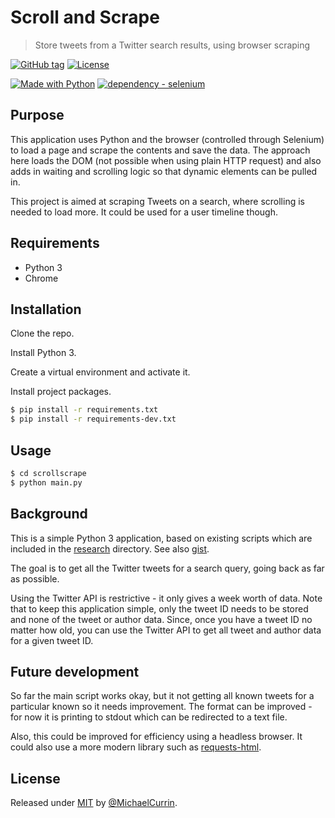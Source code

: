 # Scroll and Scrape
> Store tweets from a Twitter search results, using browser scraping

[![GitHub tag](https://img.shields.io/github/tag/MichaelCurrin/scroll-and-scrape?include_prereleases=&sort=semver)](https://github.com/MichaelCurrin/scroll-and-scrape/releases/)
[![License](https://img.shields.io/badge/License-MIT-blue)](#license)

[![Made with Python](https://img.shields.io/badge/Python->%3D3.6-blue?logo=python&logoColor=white)](https://python.org)
[![dependency - selenium](https://img.shields.io/badge/dependency-selenium-blue)](https://pypi.org/project/selenium)


## Purpose

This application uses Python and the browser (controlled through Selenium) to load a page and scrape the contents and save the data. The approach here loads the DOM (not possible when using plain HTTP request) and also adds in waiting and scrolling logic so that dynamic elements can be pulled in.

This project is aimed at scraping Tweets on a search, where scrolling is needed to load more. It could be used for a user timeline though.


## Requirements

- Python 3
- Chrome


## Installation

Clone the repo.

Install Python 3.

Create a virtual environment and activate it.

Install project packages.

```sh
$ pip install -r requirements.txt
$ pip install -r requirements-dev.txt
```


## Usage

```sh
$ cd scrollscrape
$ python main.py
```


## Background

This is a simple Python 3 application, based on existing scripts which are included in the [research](/research/) directory. See also [gist](https://gist.github.com/artjomb/07209e859f9bf0206f76).

The goal is to get all the Twitter tweets for a search query, going back as far as possible. 

Using the Twitter API is restrictive - it only gives a week worth of data. Note that to keep this application simple, only the tweet ID needs to be stored and none of the tweet or author data. Since, once you have a tweet ID no matter how old, you can use the Twitter API to get all tweet and author data for a given tweet ID.


## Future development

So far the main script works okay, but it not getting all known tweets for a particular known so it needs improvement. The format can be improved - for now it is printing to stdout which can be redirected to a text file.

Also, this could be improved for efficiency using a headless browser. It could also use a more modern library such as [requests-html](https://github.com/kennethreitz/requests-html).


## License

Released under [MIT](/LICENSE) by [@MichaelCurrin](https://github.com/MichaelCurrin).

